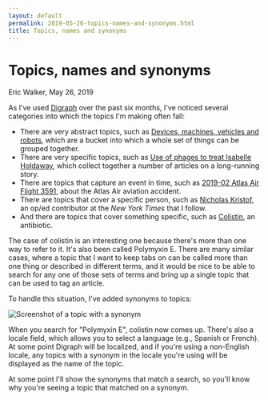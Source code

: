 ```yaml
---
layout: default
permalink: 2019-05-26-topics-names-and-synonyms.html
title: Topics, names and synonyms
---
```


# Topics, names and synonyms
<byline>Eric Walker, May 26, 2019</byline>

As I've used [Digraph](https://digraph.app/) over the past six months, I've noticed several categories
into which the topics I'm making often fall:

* There are very abstract topics, such as
[Devices, machines, vehicles and robots](https://digraph.app/wiki/topics/ce40a0c0-ef9c-11e8-9826-dbc543f3126a),
which are a bucket into which a whole set of things can be grouped together.
* There are very specific topics,
such as [Use of phages to treat Isabelle Holdaway](https://digraph.app/wiki/topics/536f3a61-e9e6-4d85-8285-f680b4a6a7b4),
which collect together a number of articles on a long-running story.
* There are topics that capture an event in time, such as
[2019-02 Atlas Air Flight 3591](https://digraph.app/wiki/topics/667dfdff-451c-4c8f-be99-baa0264ea3f8),
about the Atlas Air aviation accident.
* There are topics that cover a specific person, such as
[Nicholas Kristof](https://digraph.app/wiki/topics/acdf684f-d4e0-4f08-8af2-196e016e591d), an op/ed contributor
at the *New York Times* that I follow.
* And there are topics that cover something specific, such as
[Colistin](https://digraph.app/wiki/topics/4c343394-bd54-411f-84fa-cdbb09b0e429), an antibiotic.

The case of colistin is an interesting one because there's more than one way to refer to it.  It's also
been called Polymyxin E. There are many similar cases, where a topic that I want to keep tabs on can be called more
than one thing or described in different terms, and it would be nice to be able to search for any one of those
sets of terms and bring up a single topic that can be used to tag an article.

To handle this situation, I've added synonyms to topics:

![Screenshot of a topic with a synonym](https://user-images.githubusercontent.com/760949/58384410-9ac9fd80-7f9e-11e9-8fd5-a33180aa0815.png "Screenshot of a topic with a synonym")

When you search for "Polymyxin E", colistin now comes up.  There's also a locale field, which allows you to
select a language (e.g., Spanish or French).  At some point Digraph will be localized, and if you're
using a non-English locale, any topics with a synonym in the locale you're using will be displayed as the name
of the topic.

At some point I'll show the synonyms that match a search, so you'll know why you're seeing a topic
that matched on a synonym.
